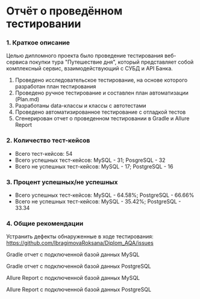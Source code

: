 # Отчёт о проведённом тестировании

### 1. Краткое описание
   Целью дипломного проекта было проведение тестирования веб-сервиса покупки тура "Путешествие дня",
   который представляет собой комплексный сервис, взаимодействующий с СУБД и API Банка.

1. Проведено исследовательское тестирование, на основе которого разработан план тестирования 
2. Проведено ручное тестирование и составлен план автоматизации (Plan.md)
3. Разработаны data-классы и классы с автотестами
4. Проведено автоматизированное тестирование с отладкой тестов
5. Сгенерирован отчет о проведенном тестировании в Gradle и Allure Report

### 2. Количество тест-кейсов
- Всего тест-кейсов: 54
- Всего успешных тест-кейсов: MySQL - 31; PosgreSQL - 32
- Всего не успешных тест-кейсов: MySQL - 17; PostgreSQL - 16

### 3. Процент успешных/не успешных
- Всего успешных тест-кейсов: MySQL - 64.58%; PostgreSQL - 66.66%
- Всего не успешных тест-кейсов: MySQL - 35.42%; PostgreSQL - 33.34

### 4. Общие рекомендации

Устранить дефекты обнаруженные в ходе тестирования: https://github.com/IbragimovaRoksana/Diplom_AQA/issues

Gradle отчет с подключенной базой данных MySQL


Gradle отчет с подключенной базой данных PostgreSQL


Allure Report с подключенной базой данных MySQL


Allure Report с подключенной базой данных PostgreSQL



